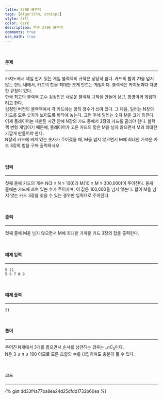 ```yaml
---
title: 2798-블랙잭
tags: [Algorithm, acmicpc]
style: fill
color: dark
description: 백준 2798 블랙잭
comments: true
use_math: true
---
```


<br>

#### 문제

---

카지노에서 제일 인기 있는 게임 블랙잭의 규칙은 상당히 쉽다. 카드의 합이 21을 넘지 않는 한도 내에서, 카드의 합을 최대한 크게 만드는 게임이다. 블랙잭은 카지노마다 다양한 규정이 있다.<br>
한국 최고의 블랙잭 고수 김정인은 새로운 블랙잭 규칙을 만들어 상근, 창영이와 게임하려고 한다.<br>
김정인 버전의 블랙잭에서 각 카드에는 양의 정수가 쓰여 있다. 그 다음, 딜러는 N장의 카드를 모두 숫자가 보이도록 바닥에 놓는다. 그런 후에 딜러는 숫자 M을 크게 외친다.
이제 플레이어는 제한된 시간 안에 N장의 카드 중에서 3장의 카드를 골라야 한다. 블랙잭 변형 게임이기 때문에, 플레이어가 고른 카드의 합은 M을 넘지 않으면서 M과 최대한 가깝게 만들어야 한다.<br>
N장의 카드에 써져 있는 숫자가 주어졌을 때, M을 넘지 않으면서 M에 최대한 가까운 카드 3장의 합을 구해 출력하시오.

<br>

#### 입력

---

첫째 줄에 카드의 개수 N(3 ≤ N ≤ 100)과 M(10 ≤ M ≤ 300,000)이 주어진다. 둘째 줄에는 카드에 쓰여 있는 수가 주어지며, 이 값은 100,000을 넘지 않는다.
합이 M을 넘지 않는 카드 3장을 찾을 수 있는 경우만 입력으로 주어진다.

<br>

#### 출력

---

첫째 줄에 M을 넘지 않으면서 M에 최대한 가까운 카드 3장의 합을 출력한다.

<br>

#### 예제 입력

---

    5 21
    5 6 7 8 9

<br>

#### 예제 출력

---

    21

<br>

#### 풀이

---

주어진 N개에서 3개를 뽑으면서 순서를 상관하는 경우는 $\_{n}C_{3}$이다. <br>
N은 $3 \le n \le 100$ 이므로 모든 조합의 수를 대입하여도 충분히 풀 수 있다.

<br>

#### 코드

---

{% gist dd33f4a77ba8ea24d25dfdd1732b60ea %}